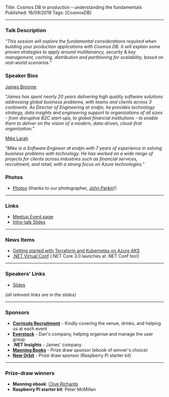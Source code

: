 Title: Cosmos DB in production – understanding the fundamentals
Published: 16/09/2019
Tags: [CosmosDB]
<!-- Image: /assets/images/2019-09.jpg -->
---

### Talk Description

_"This session will explore the fundamental considerations required when building your production applications with Cosmos DB. It will explain some proven strategies to apply around multitenancy, security & key management, caching, distribution and partitioning for scalability, based on real-world scenarios."_

### Speaker Bios

[James Broome](https://www.linkedin.com/in/broomej/)

_"James has spent nearly 20 years delivering high quality software solutions addressing global business problems, with teams and clients across 3 continents. As Director of Engineering at endjin, he provides technology strategy, data insights and engineering support to organizations of all sizes - from disruptive B2C start-ups, to global financial institutions - to enable them to deliver on the vision of a modern, data-driven, cloud-first organization."_

[Mike Larah](https://twitter.com/mikelarah)

_"Mike is a Software Engineer at endjin with 7 years of experience in solving business problems with technology. He has worked on a wide range of projects for clients across industries such as financial services, recruitment, and retail, with a strong focus on Azure technologies."_

### Photos

* [Photos](https://www.dropbox.com/sh/gvaxw3s0z0z66tp/AAAYI_AdQIcELcwLJHtwQTyqa?dl=0) (thanks to our photographer, [John Parkin](https://www.linkedin.com/in/johnrparkin/)!)

---

### Links

* [Meetup Event page](https://www.meetup.com/Azure-Oxford/events/263996512/)
* [Intro-talk Slides](https://www.dropbox.com/s/8uwciutarwr82ba/2019-09-CosmosDB.pdf?dl=0)

---

### News Items

* [Getting started with Terraform and Kubernetes on Azure AKS](https://learnk8s.io/blog/get-start-terraform-aks/)
* [.NET Virtual Conf](https://www.dotnetconf.net) (.NET Core 3.0 launches at .NET Conf too!)

---

### Speakers' Links

* [Slides](https://www.dropbox.com/s/v8t8c9ua9c28udp/cosmosdb-endjin-presentation-v2-azure-oxford.pdf?dl=0)

_(all relevant links are in the slides)_

---

### Sponsors

* **[Corriculo Recruitment](https://corriculo.co.uk)** - Kindly covering the venue, drinks, and helping us at each event
* **[Everstack](https://www.everstack.com)** - Dan's company, helping organise and manage the user group
* **.NET Insights** - James' company
* **[Manning Books](https://www.manning.com)** - Prize draw sponsor (ebook of winner's choice)
* **[New Orbit](https://neworbit.co.uk)** - Prize draw sponsor (Raspberry Pi starter kit)

---

### Prize-draw winners

* **Manning ebook**: [Clive Richards](https://www.twitter.com/cliveer)
* **Raspberry Pi starter kit**: Peter McMillan
